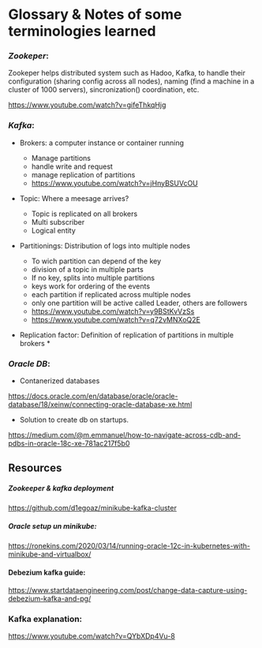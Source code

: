 # Glossary & Notes of some terminologies learned

### *Zookeper*:

Zookeper helps distributed system such as Hadoo, Kafka, to handle their configuration (sharing config across all nodes),
naming (find a machine in a cluster of 1000 servers), sincronization()
coordination, etc.

https://www.youtube.com/watch?v=gifeThkqHjg

### *Kafka*:

* Brokers: a computer instance or container running
    * Manage partitions
    * handle write and request
    * manage replication of partitions
    * https://www.youtube.com/watch?v=jHnyBSUVcOU

* Topic: Where a meesage arrives?
    * Topic is replicated on all brokers
    * Multi subscriber
    * Logical entity


* Partitionings: Distribution of logs into multiple nodes
    * To wich partition can depend of the key
    * division of a topic in multiple parts
    * If no key, splits into multiple partitions
    * keys work for ordering of the events
    * each partition if replicated across multiple nodes
    * only one partition will be active called Leader, others are followers
    * https://www.youtube.com/watch?v=y9BStKvVzSs
    * https://www.youtube.com/watch?v=q72vMNXoQ2E

* Replication factor: Definition of replication of partitions in multiple brokers
    *

### *Oracle DB*:

* Contanerized databases

https://docs.oracle.com/en/database/oracle/oracle-database/18/xeinw/connecting-oracle-database-xe.html

* Solution to create db on startups.

https://medium.com/@m.emmanuel/how-to-navigate-across-cdb-and-pdbs-in-oracle-18c-xe-781ac217f5b0

## Resources

##### Zookeeper & kafka deployment

https://github.com/d1egoaz/minikube-kafka-cluster

##### Oracle setup un minikube:

https://ronekins.com/2020/03/14/running-oracle-12c-in-kubernetes-with-minikube-and-virtualbox/

#### Debezium kafka guide:

https://www.startdataengineering.com/post/change-data-capture-using-debezium-kafka-and-pg/

### Kafka explanation:

https://www.youtube.com/watch?v=QYbXDp4Vu-8
